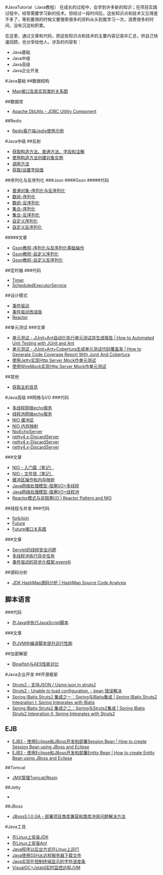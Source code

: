 #JavaTutorial（Java教程）
在成长的过程中，会学到许多新的知识；在项目实践过程中，经常需要学习新的技术。但经过一段时间后，这些知识点和技术又忘得差不多了，等到要用的时候又要搜索很多的资料从头到尾学习一次，浪费很多的时间，没有沉淀和积累。

在这里，通过文章和代码，把这些知识点和技术的主要内容记录并汇总，供自己快速回顾，也分享给他人。涉及的内容有：
* Java基础
* Java中级
* Java高级
* Java企业开发

#Java基础
##数据结构
* [Map接口及其实现类的关系图](src/cn/aofeng/demo/java/util/map/Map接口及其实现类.ucls)

##数据库
* [Apache DbUtils - JDBC Utility Component](src/cn/aofeng/demo/dbutils)

##Redis
* [Redis客户端Jedis使用示例](src/cn/aofeng/demo/redis/JedisDemo.java)


#Java中级
##反射
* [获取构造方法、普通方法、字段和注解](src/cn/aofeng/demo/java/lang/reflect/ClassAnalyze.java)
* [使用构造方法创建对象实例](src/cn/aofeng/demo/java/lang/reflect/CreateInstance.java)
* [调用方法](src/cn/aofeng/demo/java/lang/reflect/InvokeMethod.java)
* [获取/设置字段值](src/cn/aofeng/demo/java/lang/reflect/InvokeField.java)

##序列化与反序列化
###Json
####Gson
#####代码
* [普通对象-序列化与反序列化](src/cn/aofeng/demo/json/gson/SimpleObjectSerialize.java)
* [数组-序列化](src/cn/aofeng/demo/json/gson/ArraySerialize.java)
* [数组-反序列化](src/cn/aofeng/demo/json/gson/ArrayDeserialize.java)
* [集合-序列化](src/cn/aofeng/demo/json/gson/CollectionsSerialize.java)
* [集合-反序列化](src/cn/aofeng/demo/json/gson/CollectionDeserialize.java)
* [自定义序列化](src/cn/aofeng/demo/json/gson/CustomSerialize.java)
* [自定义反序列化](src/cn/aofeng/demo/json/gson/CustomDeserialize.java)

#####文章
* [Gson教程-序列化与反序列化基础操作](http://aofengblog.blog.163.com/blog/static/6317021201571275718825/)
* [Gson教程-自定义序列化](http://aofengblog.blog.163.com/blog/static/631702120157148122062/)
* [Gson教程-自定义反序列化](http://aofengblog.blog.163.com/blog/static/631702120157178202587/)

##定时器
###代码
* [Timer](src/cn/aofeng/demo/java/util/timer/TimerDemo.java)
* [ScheduledExecutorService](src/cn/aofeng/demo/java/util/concurret/ScheduledExecutorServiceDemo.java)

##设计模式
* [事件驱动](src/cn/aofeng/demo/eventdriver_normal)
* [事件驱动改进版](src/cn/aofeng/demo/eventdriver_improve)
* [Reactor](src/cn/aofeng/demo/reactor)

##单元测试
###文章
* [单元测试 - JUnit+Ant自动化执行单元测试并生成报告 | How to Automated Unit Testing with JUnit and Ant](http://aofengblog.blog.163.com/blog/static/6317021201312734058296/)
* [单元测试 - JUnit+Ant+Cobertura生成单元测试代码覆盖率 | How to Generate Code Coverage Report With Junit And Cobertura](http://aofengblog.blog.163.com/blog/static/6317021201312763630878/)
* [使用Jetty实现Http Server Mock作单元测试](src/cn/aofeng/demo/jetty)
* [使用WireMock实现Http Server Mock作单元测试](src/cn/aofeng/demo/wiremock)

##其他
* [获取主机信息](src/cn/aofeng/demo/misc/GetHostInfo.java)

#Java高级
##网络与I/O
###代码
* [多线程网络echo服务](src/cn/aofeng/demo/io/MultiThreadEchoServer.java)
* [线程池网络echo服务](src/cn/aofeng/demo/io/ThreadPoolEchoServer.java)
* [NIO 缓冲区](src/cn/aofeng/demo/nio/BufferIO.java)
* [NIO 内存映射](src/cn/aofeng/demo/nio/MemoryMapper.java)
* [NioEchoServer](src/cn/aofeng/demo/nio/NioEchoServer.java)
* [netty4.x-DiscardServer]()
* [netty4.x-DiscardServer]()
* [netty4.x-DiscardServer]()

###文章
* [NIO - 入门篇（笔记）](http://aofengblog.blog.163.com/blog/static/6317021200892145321884/)
* [NIO - 文件锁（笔记）](http://aofengblog.blog.163.com/blog/static/631702120089276182626/)
* [缓冲区操作和内存映射](http://aofengblog.blog.163.com/blog/static/6317021201382925314705/)
* [Java网络处理模型-阻塞I/O+多线程](http://aofengblog.blog.163.com/blog/static/6317021201392153148393/)
* [Java网络处理模型-阻塞I/O+线程池](http://aofengblog.blog.163.com/blog/static/63170212013921758425/)
* [Reactor模式与非阻塞I/O | Reactor Pattern and NIO](http://aofengblog.blog.163.com/blog/static/6317021201310293953286/)

##线程与并发
###代码
* [fork/join](src/cn/aofeng/demo/java/util/forkjoin/HelloForkJoin.java)
* [Future](src/cn/aofeng/demo/java/util/future/HelloFuture.java)
* [Future接口关系图](src/cn/aofeng/demo/java/util/future/Future.ucls)

###文章
* [Servlet的线程安全问题](http://aofengblog.blog.163.com/blog/static/631702120081016102531434/)
* [多线程池执行异步任务](http://aofengblog.blog.163.com/blog/static/6317021201423193434810/)
* [事件驱动的异步化框架:event4j](http://aofengblog.blog.163.com/blog/static/63170212014102463624267/)

##源码分析
* [JDK HashMap源码分析 | HashMap Source Code Analysis](http://aofengblog.blog.163.com/blog/static/631702120147148919858/)

## 脚本语言
###代码
* [在Java中执行JavaScript脚本](src/cn/aofeng/demo/script/ScriptRunPerformence.java)

###文章
* [在JVM中编译脚本提升运行性能](http://aofengblog.blog.163.com/blog/static/6317021201311143045607/)

##加密解密
* [Blowfish与AES性能对比](src/cn/aofeng/demo/encrypt/EncryptAndDecrypt.java)

#Java企业开发
##开源框架
* [Struts2 - 支持JSON / Using json in struts2](http://aofengblog.blog.163.com/blog/static/6317021201072311443715/)
* [Struts2 - Unable to load configuration. - bean 错误解决](http://aofengblog.blog.163.com/blog/static/631702120103184042768/)
* [Spring IBatis Struts2 集成之一：Spring与IBatis集成 | Spring IBatis Struts2 Integration I: Spring Integrates with IBatis](http://aofengblog.blog.163.com/blog/static/6317021201121911105510/)
* [Spring IBatis Struts2 集成之二：Spring与Struts2集成 | Spring IBatis Struts2 Integration II: Spring Integrates with Struts2](http://aofengblog.blog.163.com/blog/static/6317021201122172525296/)

## EJB
* [EJB3 - 使用Eclipse和JBoss开发和部署Session Bean | How to create Session Bean using JBoss and Eclipse](http://aofengblog.blog.163.com/blog/static/6317021201121310318552/)
* [EJB3 - 使用Eclipse和JBoss开发和部署Entity Bean | How to create Entity Bean using JBoss and Eclipse](http://aofengblog.blog.163.com/blog/static/631702120112147279187/)

##Tomcat
* [JMX管理Tomcat/Resin](http://aofengblog.blog.163.com/blog/static/6317021200871711013857/)

##Jetty
* []()

##JBoss
* [JBoss5.1.0 GA - 部署项目类库兼容和类库冲突问题解决方法](http://aofengblog.blog.163.com/blog/static/631702120113674626533/)


#Java工具
* [在Linux上安装JDK](http://aofengblog.blog.163.com/blog/static/6317021200810172817818/)
* [在Linux上安装Ant](http://aofengblog.blog.163.com/blog/static/631702120081017113327582/)
* [Java程序以后台方式在Linux上运行](http://aofengblog.blog.163.com/blog/static/631702120081014104934762/)
* [Java使用SSH从远程服务器下载文件](http://aofengblog.blog.163.com/blog/static/6317021201362975846986/)
* [Java实现在控制终端显示的字符进度条](http://aofengblog.blog.163.com/blog/static/6317021201362723025426/)
* [VisualGC+Jstatd实时监控远程JVM](http://aofengblog.blog.163.com/blog/static/63170212013529818373/)
